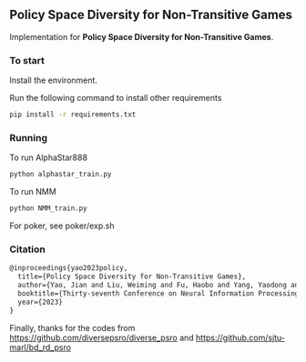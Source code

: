 ## Policy Space Diversity for Non-Transitive Games

Implementation for **Policy Space Diversity for Non-Transitive Games**. 

### To start
Install the environment.

Run the following command to install other requirements
```Bash
pip install -r requirements.txt
```

### Running
To run AlphaStar888
```Bash
python alphastar_train.py
```
To run NMM
```Bash
python NMM_train.py
```

For poker, see poker/exp.sh

### Citation
```latex
@inproceedings{yao2023policy,
  title={Policy Space Diversity for Non-Transitive Games},
  author={Yao, Jian and Liu, Weiming and Fu, Haobo and Yang, Yaodong and McAleer, Stephen Marcus and FU, QIANG and Wei, Yang},
  booktitle={Thirty-seventh Conference on Neural Information Processing Systems},
  year={2023}
}
```

Finally, thanks for the codes from https://github.com/diversepsro/diverse_psro and https://github.com/sjtu-marl/bd_rd_psro